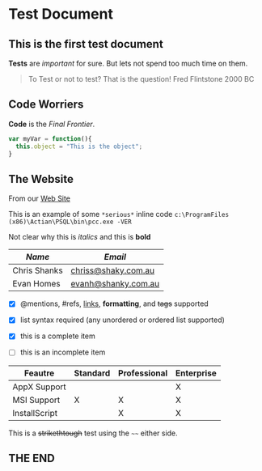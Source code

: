 # Test Document

## This is the first test document 

**Tests** are _important_ for sure.   But lets not spend too much time on them.

> To Test or not to test?
> That is the question!
> Fred Flintstone 2000 BC

## Code Worriers 

**Code** is the _Final Frontier_.

  ```javascript
  var myVar = function(){
    this.object = "This is the object";
  }
  ```

## The Website

From our [Web Site](http://www.microsoft.com.au)

This is an example of some `*serious*` inline code `c:\ProgramFiles (x86)\Actian\PSQL\bin\pcc.exe -VER`

Not clear why this is _italics_ and this is **bold**

|*Name*|*Email*|
|------|------|
|Chris Shanks|chriss@shaky.com.au|
|Evan Homes|evanh@shanky.com.au|


- [x] @mentions, #refs, [links](), **formatting**, and <del>tags</del> supported
- [x] list syntax required (any unordered or ordered list supported)
- [x] this is a complete item
- [ ] this is an incomplete item


| Feautre     | Standard | Professional | Enterprise |
|-------------|----------|--------------|------------|
|AppX Support |          |              |     X      |
|MSI Support  |      X   |      X       |     X      |
|InstallScript|          |      X       |     X      |

This is a ~~strikethtough~~ test using the `~~` either side.

## THE END
